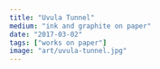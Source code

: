 ```yaml
---
title: "Uvula Tunnel"
medium: "ink and graphite on paper"
date: "2017-03-02"
tags: ["works on paper"]
image: "art/uvula-tunnel.jpg"
---
```

